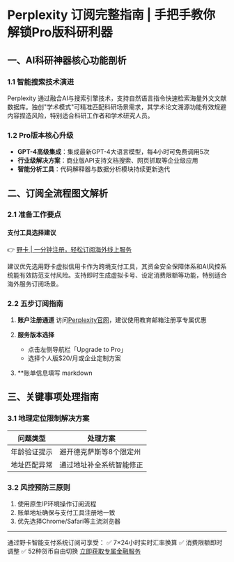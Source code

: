 # Perplexity 订阅完整指南 | 手把手教你解锁Pro版科研利器

## 一、AI科研神器核心功能剖析
### 1.1 智能搜索技术演进
Perplexity 通过融合AI与搜索引擎技术，支持自然语言指令快速检索海量外文文献数据库。独创"学术模式"可精准匹配科研场景需求，其学术论文溯源功能有效规避内容捏造风险，特别适合科研工作者和学术研究人员。

### 1.2 Pro版本核心升级
- **GPT-4高级集成**：集成最新GPT-4大语言模型，每4小时可免费调用5次
- **行业级解决方案**：商业版API支持文档搜索、网页抓取等企业级应用
- **智能分析工具**：代码解释器与数据分析模块持续更新迭代

## 二、订阅全流程图文解析
### 2.1 准备工作要点
#### 支付工具选择建议
👉 [野卡 | 一分钟注册，轻松订阅海外线上服务](https://bbtdd.com/yeka)

建议优先选用野卡虚拟信用卡作为跨境支付工具，其资金安全保障体系和AI风控系统能有效防范支付风险。支持即时生成虚拟卡号、设定消费限额等功能，特别适合海外服务订阅场景。



### 2.2 五步订阅指南
1. **账户注册通道**
   访问[Perplexity官网](https://www.perplexity.ai)，建议使用教育邮箱注册享专属优惠

2. **服务版本选择**
   - 点击左侧导航栏「Upgrade to Pro」
   - 选择个人版$20/月或企业定制方案

3. **账单信息填写
   markdown
   [](https://bbtdd.com/yeka)
   

## 三、关键事项处理指南
### 3.1 地理定位限制解决方案
| 问题类型        | 处理方案                          |
|----------------|-----------------------------------|
| 年龄验证提示     | 避开德克萨斯等8个限定州           |
| 地址匹配异常     | 通过地址补全系统智能修正           |

### 3.2 风控预防三原则
1. 使用原生IP环境操作订阅流程
2. 账单地址确保与支付工具注册地一致
3. 优先选择Chrome/Safari等主流浏览器

---

通过野卡智能支付系统订阅可享受：
✅ 7×24小时实时汇率换算
✅ 消费限额即时调整
✅ 52种货币自由切换
[立即获取专属金融服务](https://bbtdd.com/yeka)